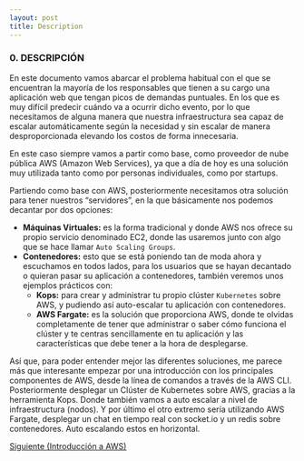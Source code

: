 ```yaml
---
layout: post
title: Description
---
```


<div id='id0' />

### **0. DESCRIPCIÓN**

En este documento vamos abarcar el problema habitual con el que se encuentran la mayoría de los responsables que tienen a su cargo una aplicación web que tengan picos de demandas puntuales. En los que es muy difícil predecir cuándo va a ocurrir dicho evento, por lo que necesitamos de alguna manera que nuestra infraestructura sea capaz de escalar automáticamente según la necesidad y sin escalar de manera desproporcionada elevando los costos de forma innecesaria.

En este caso siempre vamos a partir como base, como proveedor de nube pública AWS (Amazon Web Services), ya que a día de hoy es una solución muy utilizada tanto como por personas individuales, como por startups.

Partiendo como base con AWS, posteriormente necesitamos otra solución para tener nuestros “servidores”, en la que básicamente nos podemos decantar por dos opciones:

* **Máquinas Virtuales:** es la forma tradicional y donde AWS nos ofrece su propio servicio denominado EC2, donde las usaremos junto con algo que se hace llamar `Auto Scaling Groups`.
* **Contenedores:** esto que se está poniendo tan de moda ahora y escuchamos en todos lados, para los usuarios que se hayan decantado o quieran pasar su aplicación a contenedores, también veremos unos ejemplos prácticos con:
    * **Kops:** para crear y administrar tu propio clúster `Kubernetes` sobre AWS, y pudiendo así auto-escalar tu aplicación con contenedores.
    * **AWS Fargate:** es la solución que proporciona AWS, donde te olvidas completamente de tener que administrar o saber cómo funciona el clúster y te centras sencillamente en tu aplicación y las características que debe tener a la hora de desplegarse.

Así que, para poder entender mejor las diferentes soluciones, me parece más que interesante empezar por una introducción con los principales componentes de AWS, desde la línea de comandos a través de la AWS CLI.
Posteriormente desplegar un Clúster de Kubernetes sobre AWS, gracias a la herramienta Kops. Donde también vamos a auto escalar a nivel de infraestructura (nodos).
Y por último el otro extremo sería utilizando AWS Fargate, desplegar un chat en tiempo real con socket.io y un redis sobre contenedores. Auto escalando estos en horizontal.

<div>
<a href="../introduction/#id1">Siguiente (Introducción a AWS)</a>
</div>